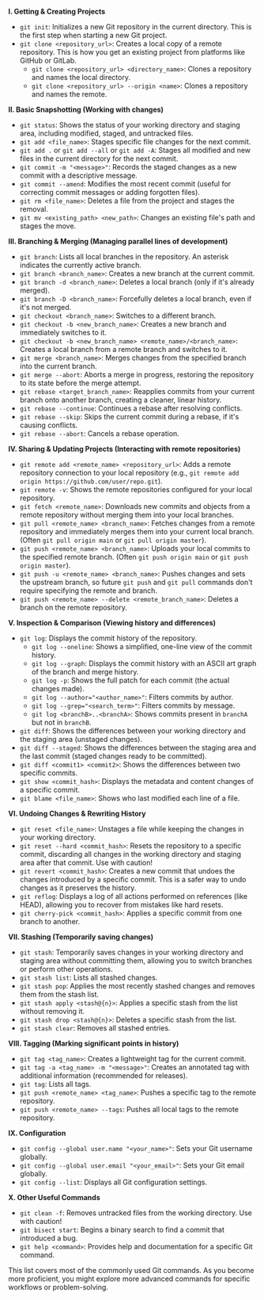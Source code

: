 **I. Getting & Creating Projects**

* `git init`: Initializes a new Git repository in the current directory. This is the first step when starting a new Git project.
* `git clone <repository_url>`: Creates a local copy of a remote repository. This is how you get an existing project from platforms like GitHub or GitLab.
    * `git clone <repository_url> <directory_name>`: Clones a repository and names the local directory.
    * `git clone <repository_url> --origin <name>`: Clones a repository and names the remote.

**II. Basic Snapshotting (Working with changes)**

* `git status`: Shows the status of your working directory and staging area, including modified, staged, and untracked files.
* `git add <file_name>`: Stages specific file changes for the next commit.
* `git add .` or `git add --all` or `git add -A`: Stages all modified and new files in the current directory for the next commit.
* `git commit -m "<message>"`: Records the staged changes as a new commit with a descriptive message.
* `git commit --amend`: Modifies the most recent commit (useful for correcting commit messages or adding forgotten files).
* `git rm <file_name>`: Deletes a file from the project and stages the removal.
* `git mv <existing_path> <new_path>`: Changes an existing file's path and stages the move.

**III. Branching & Merging (Managing parallel lines of development)**

* `git branch`: Lists all local branches in the repository. An asterisk indicates the currently active branch.
* `git branch <branch_name>`: Creates a new branch at the current commit.
* `git branch -d <branch_name>`: Deletes a local branch (only if it's already merged).
* `git branch -D <branch_name>`: Forcefully deletes a local branch, even if it's not merged.
* `git checkout <branch_name>`: Switches to a different branch.
* `git checkout -b <new_branch_name>`: Creates a new branch and immediately switches to it.
* `git checkout -b <new_branch_name> <remote_name>/<branch_name>`: Creates a local branch from a remote branch and switches to it.
* `git merge <branch_name>`: Merges changes from the specified branch into the current branch.
* `git merge --abort`: Aborts a merge in progress, restoring the repository to its state before the merge attempt.
* `git rebase <target_branch_name>`: Reapplies commits from your current branch onto another branch, creating a cleaner, linear history.
* `git rebase --continue`: Continues a rebase after resolving conflicts.
* `git rebase --skip`: Skips the current commit during a rebase, if it's causing conflicts.
* `git rebase --abort`: Cancels a rebase operation.

**IV. Sharing & Updating Projects (Interacting with remote repositories)**

* `git remote add <remote_name> <repository_url>`: Adds a remote repository connection to your local repository (e.g., `git remote add origin https://github.com/user/repo.git`).
* `git remote -v`: Shows the remote repositories configured for your local repository.
* `git fetch <remote_name>`: Downloads new commits and objects from a remote repository without merging them into your local branches.
* `git pull <remote_name> <branch_name>`: Fetches changes from a remote repository and immediately merges them into your current local branch. (Often `git pull origin main` or `git pull origin master`).
* `git push <remote_name> <branch_name>`: Uploads your local commits to the specified remote branch. (Often `git push origin main` or `git push origin master`).
* `git push -u <remote_name> <branch_name>`: Pushes changes and sets the upstream branch, so future `git push` and `git pull` commands don't require specifying the remote and branch.
* `git push <remote_name> --delete <remote_branch_name>`: Deletes a branch on the remote repository.

**V. Inspection & Comparison (Viewing history and differences)**

* `git log`: Displays the commit history of the repository.
    * `git log --oneline`: Shows a simplified, one-line view of the commit history.
    * `git log --graph`: Displays the commit history with an ASCII art graph of the branch and merge history.
    * `git log -p`: Shows the full patch for each commit (the actual changes made).
    * `git log --author="<author_name>"`: Filters commits by author.
    * `git log --grep="<search_term>"`: Filters commits by message.
    * `git log <branchB>..<branchA>`: Shows commits present in `branchA` but not in `branchB`.
* `git diff`: Shows the differences between your working directory and the staging area (unstaged changes).
* `git diff --staged`: Shows the differences between the staging area and the last commit (staged changes ready to be committed).
* `git diff <commit1> <commit2>`: Shows the differences between two specific commits.
* `git show <commit_hash>`: Displays the metadata and content changes of a specific commit.
* `git blame <file_name>`: Shows who last modified each line of a file.

**VI. Undoing Changes & Rewriting History**

* `git reset <file_name>`: Unstages a file while keeping the changes in your working directory.
* `git reset --hard <commit_hash>`: Resets the repository to a specific commit, discarding all changes in the working directory and staging area after that commit. Use with caution!
* `git revert <commit_hash>`: Creates a new commit that undoes the changes introduced by a specific commit. This is a safer way to undo changes as it preserves the history.
* `git reflog`: Displays a log of all actions performed on references (like HEAD), allowing you to recover from mistakes like hard resets.
* `git cherry-pick <commit_hash>`: Applies a specific commit from one branch to another.

**VII. Stashing (Temporarily saving changes)**

* `git stash`: Temporarily saves changes in your working directory and staging area without committing them, allowing you to switch branches or perform other operations.
* `git stash list`: Lists all stashed changes.
* `git stash pop`: Applies the most recently stashed changes and removes them from the stash list.
* `git stash apply <stash@{n}>`: Applies a specific stash from the list without removing it.
* `git stash drop <stash@{n}>`: Deletes a specific stash from the list.
* `git stash clear`: Removes all stashed entries.

**VIII. Tagging (Marking significant points in history)**

* `git tag <tag_name>`: Creates a lightweight tag for the current commit.
* `git tag -a <tag_name> -m "<message>"`: Creates an annotated tag with additional information (recommended for releases).
* `git tag`: Lists all tags.
* `git push <remote_name> <tag_name>`: Pushes a specific tag to the remote repository.
* `git push <remote_name> --tags`: Pushes all local tags to the remote repository.

**IX. Configuration**

* `git config --global user.name "<your_name>"`: Sets your Git username globally.
* `git config --global user.email "<your_email>"`: Sets your Git email globally.
* `git config --list`: Displays all Git configuration settings.

**X. Other Useful Commands**

* `git clean -f`: Removes untracked files from the working directory. Use with caution!
* `git bisect start`: Begins a binary search to find a commit that introduced a bug.
* `git help <command>`: Provides help and documentation for a specific Git command.

This list covers most of the commonly used Git commands. As you become more proficient, you might explore more advanced commands for specific workflows or problem-solving.